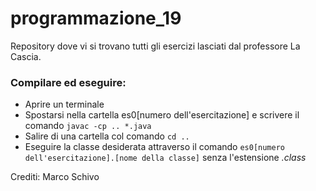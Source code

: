# programmazione_19
Repository dove vi si trovano tutti gli esercizi lasciati dal professore La Cascia.

### Compilare ed eseguire:
- Aprire un terminale
- Spostarsi nella cartella es0[numero dell'esercitazione] e scrivere il comando <code>javac -cp .. *.java</code>
- Salire di una cartella col comando <code>cd ..</code>
- Eseguire la classe desiderata attraverso il comando <code>es0[numero dell'esercitazione].[nome della classe]</code> senza l'estensione _.class_

Crediti: Marco Schivo
